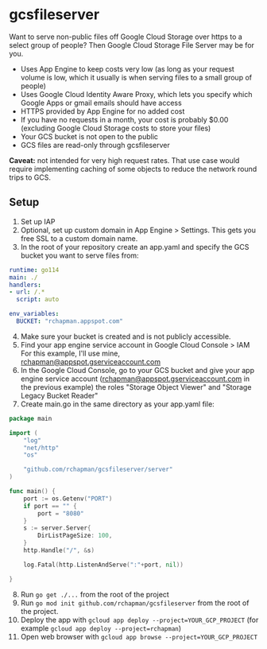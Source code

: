 # gcsfileserver

Want to serve non-public files off Google Cloud Storage over https to a select group of people?
Then Google Cloud Storage File Server may be for you.

- Uses App Engine to keep costs very low (as long as your request volume is low, which it usually is when serving files to a small group of people)
- Uses Google Cloud Identity Aware Proxy, which lets you specify which Google Apps or gmail emails should have access
- HTTPS provided by App Engine for no added cost
- If you have no requests in a month, your cost is probably $0.00 (excluding Google Cloud Storage costs to store your files)
- Your GCS bucket is not open to the public
- GCS files are read-only through gcsfileserver

**Caveat:** not intended for very high request rates.  That use case would require implementing caching of some objects to reduce the network round trips to GCS.

## Setup

1. Set up IAP
2. Optional, set up custom domain in App Engine > Settings.  This gets you free SSL to a custom domain name.
3. In the root of your repository create an app.yaml and specify the GCS bucket you want to serve files from:
```yaml
runtime: go114
main: ./
handlers:
- url: /.*
  script: auto

env_variables:
  BUCKET: "rchapman.appspot.com"
```

4. Make sure your bucket is created and is not publicly accessible.
5. Find your app engine service account in Google Cloud Console > IAM
   For this example, I'll use mine, rchapman@appspot.gserviceaccount.com
6. In the Google Cloud Console, go to your GCS bucket and give your app engine service account (rchapman@appspot.gserviceaccount.com in the previous example) the roles "Storage Object Viewer" and "Storage Legacy Bucket Reader"
7. Create main.go in the same directory as your app.yaml file:
```go
package main

import (
	"log"
	"net/http"
	"os"

	"github.com/rchapman/gcsfileserver/server"
)

func main() {
	port := os.Getenv("PORT")
	if port == "" {
		port = "8080"
	}
	s := server.Server{
		DirListPageSize: 100,
	}
	http.Handle("/", &s)

	log.Fatal(http.ListenAndServe(":"+port, nil))

}
```

8. Run `go get ./...` from the root of the project
9. Run `go mod init github.com/rchapman/gcsfileserver` from the root of the project.
10. Deploy the app with `gcloud app deploy --project=YOUR_GCP_PROJECT` (for example `gcloud app deploy --project=rchapman`)
11. Open web browser with `gcloud app browse --project=YOUR_GCP_PROJECT`
